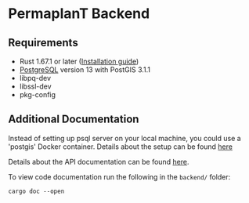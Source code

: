 # PermaplanT Backend

## Requirements

- Rust 1.67.1 or later ([Installation guide](../development_setup.md))
- [PostgreSQL](https://www.postgresql.org/download/) version 13 with PostGIS 3.1.1
- libpq-dev
- libssl-dev
- pkg-config




## Additional Documentation

Instead of setting up psql server on your local machine, you could use a 'postgis' Docker container. Details about the setup can be found [here](/setups/postgis/)


Details about the API documentation can be found [here](03api_documentation.md).

To view code documentation run the following in the `backend/` folder:

```shell
cargo doc --open
```
